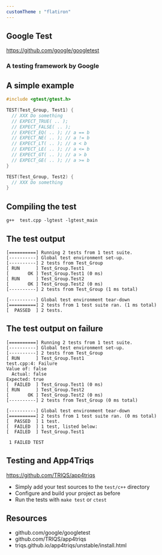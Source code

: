 ```yaml
---
customTheme : "flatiron"
---
```


## Google Test
https://github.com/google/googletest

### A testing framework by Google


## A simple example

```cpp
#include <gtest/gtest.h>

TEST(Test_Group, Test1) {
  // XXX Do something
  // EXPECT_TRUE( .. );
  // EXPECT_FALSE( .. );
  // EXPECT_EQ( .. ); // a == b
  // EXPECT_NE( .. ); // a != b
  // EXPECT_LT( .. ); // a < b
  // EXPECT_LE( .. ); // a <= b
  // EXPECT_GT( .. ); // a > b
  // EXPECT_GE( .. ); // a >= b
}

TEST(Test_Group, Test2) {
  // XXX Do something
}
```


## Compiling the test

`g++  test.cpp -lgtest -lgtest_main`



## The test output

```
[==========] Running 2 tests from 1 test suite.
[----------] Global test environment set-up.
[----------] 2 tests from Test_Group
[ RUN      ] Test_Group.Test1
[       OK ] Test_Group.Test1 (0 ms)
[ RUN      ] Test_Group.Test2
[       OK ] Test_Group.Test2 (0 ms)
[----------] 2 tests from Test_Group (1 ms total)

[----------] Global test environment tear-down
[==========] 2 tests from 1 test suite ran. (1 ms total)
[  PASSED  ] 2 tests.
```


## The test output on failure

```
[==========] Running 2 tests from 1 test suite.
[----------] Global test environment set-up.
[----------] 2 tests from Test_Group
[ RUN      ] Test_Group.Test1
test.cpp:4: Failure
Value of: false
  Actual: false
Expected: true
[  FAILED  ] Test_Group.Test1 (0 ms)
[ RUN      ] Test_Group.Test2
[       OK ] Test_Group.Test2 (0 ms)
[----------] 2 tests from Test_Group (0 ms total)

[----------] Global test environment tear-down
[==========] 2 tests from 1 test suite ran. (0 ms total)
[  PASSED  ] 1 test.
[  FAILED  ] 1 test, listed below:
[  FAILED  ] Test_Group.Test1

 1 FAILED TEST
 ```


## Testing and App4Triqs
https://github.com/TRIQS/app4triqs

* Simply add your test sources to the `test/c++` directory
* Configure and build your project as before
* Run the tests with `make test` or `ctest`


## Resources

 * github.com/google/googletest
 * github.com/TRIQS/app4triqs
 * triqs.github.io/app4triqs/unstable/install.html